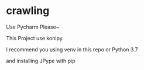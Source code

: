 # crawling

Use Pycharm Please~


This Project use konlpy.

I recommend you using venv in this repo or Python 3.7

and installing JPype with pip 
